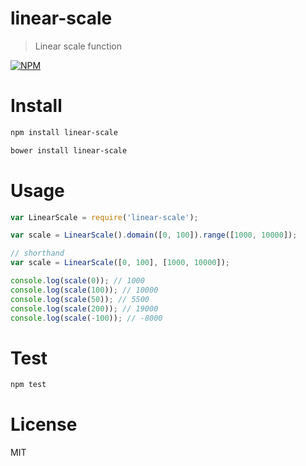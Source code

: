 # linear-scale

> Linear scale function

[![NPM](https://nodei.co/npm/linear-scale.png)](https://nodei.co/npm/linear-scale)

# Install

```bash
npm install linear-scale
```

```bash
bower install linear-scale
```

# Usage

```javascript
var LinearScale = require('linear-scale');

var scale = LinearScale().domain([0, 100]).range([1000, 10000]);

// shorthand
var scale = LinearScale([0, 100], [1000, 10000]);

console.log(scale(0)); // 1000
console.log(scale(100)); // 10000
console.log(scale(50)); // 5500
console.log(scale(200)); // 19000
console.log(scale(-100)); // -8000
```

# Test

```bash
npm test
```

# License

MIT
